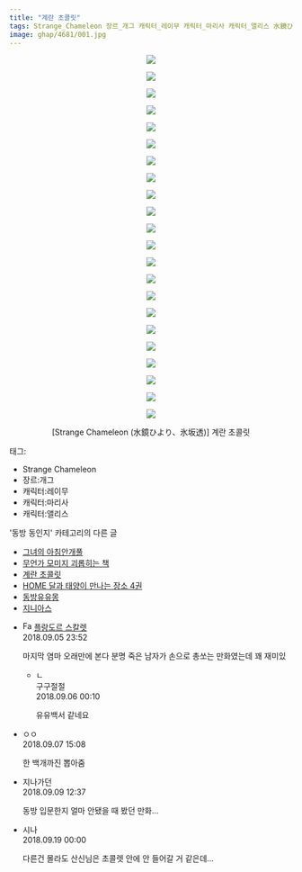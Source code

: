```yaml
---
title: "계란 초콜릿"
tags: Strange_Chameleon 장르_개그 캐릭터_레이무 캐릭터_마리사 캐릭터_앨리스 水鏡ひより 氷坂透 동방_동인지
image: ghap/4681/001.jpg
---
```

<div class="article">
<p style="text-align: center; clear: none; float: none;"><img src="{{ site.nasurl }}/ghap/4681/001.jpg"/></p>
<p style="text-align: center; clear: none; float: none;"><img src="{{ site.nasurl }}/ghap/4681/002.jpg"/></p>
<p style="text-align: center; clear: none; float: none;"><img src="{{ site.nasurl }}/ghap/4681/003.jpg"/></p>
<p style="text-align: center; clear: none; float: none;"><img src="{{ site.nasurl }}/ghap/4681/004.jpg"/></p>
<p style="text-align: center; clear: none; float: none;"><img src="{{ site.nasurl }}/ghap/4681/005.jpg"/></p>
<p style="text-align: center; clear: none; float: none;"><img src="{{ site.nasurl }}/ghap/4681/006.jpg"/></p>
<p style="text-align: center; clear: none; float: none;"><img src="{{ site.nasurl }}/ghap/4681/007.jpg"/></p>
<p style="text-align: center; clear: none; float: none;"><img src="{{ site.nasurl }}/ghap/4681/008.jpg"/></p>
<p style="text-align: center; clear: none; float: none;"><img src="{{ site.nasurl }}/ghap/4681/009.jpg"/></p>
<p style="text-align: center; clear: none; float: none;"><img src="{{ site.nasurl }}/ghap/4681/010.jpg"/></p>
<p style="text-align: center; clear: none; float: none;"><img src="{{ site.nasurl }}/ghap/4681/011.jpg"/></p>
<p style="text-align: center; clear: none; float: none;"><img src="{{ site.nasurl }}/ghap/4681/012.jpg"/></p>
<p style="text-align: center; clear: none; float: none;"><img src="{{ site.nasurl }}/ghap/4681/013.jpg"/></p>
<p style="text-align: center; clear: none; float: none;"><img src="{{ site.nasurl }}/ghap/4681/014.jpg"/></p>
<p style="text-align: center; clear: none; float: none;"><img src="{{ site.nasurl }}/ghap/4681/015.jpg"/></p>
<p style="text-align: center; clear: none; float: none;"><img src="{{ site.nasurl }}/ghap/4681/016.jpg"/></p>
<p style="text-align: center; clear: none; float: none;"><img src="{{ site.nasurl }}/ghap/4681/017.jpg"/></p>
<p style="text-align: center; clear: none; float: none;"><img src="{{ site.nasurl }}/ghap/4681/018.jpg"/></p>
<p style="text-align: center; clear: none; float: none;"><img src="{{ site.nasurl }}/ghap/4681/019.jpg"/></p>
<p style="text-align: center; clear: none; float: none;"><img src="{{ site.nasurl }}/ghap/4681/020.jpg"/></p>
<p style="text-align: center; clear: none; float: none;"><img src="{{ site.nasurl }}/ghap/4681/021.jpg"/></p>
<p style="text-align: center; clear: none; float: none;"><img src="{{ site.nasurl }}/ghap/4681/022.jpg"/></p>
<p style="text-align: center; clear: none; float: none;">[Strange Chameleon (水鏡ひより、氷坂透)] 계란 초콜릿</p>
</div><div class="tagTrail">
<p>태그: </p>
<ul>
<li>Strange Chameleon</li>
<li>장르:개그</li>
<li>캐릭터:레이무</li>
<li>캐릭터:마리사</li>
<li>캐릭터:앨리스</li>
</ul>
</div><div class="another">
<p>'동방 동인지' 카테고리의 다른 글</p>
<ul>
<li><a href="/2018-09-05-ghap_4684">그녀의 아침안개풀</a></li>
<li><a href="/2018-09-05-ghap_4683">무언가 모미지 괴롭히는 책</a></li>
<li><a href="/2018-09-05-ghap_4681">계란 초콜릿</a></li>
<li><a href="/2018-09-05-ghap_4680">HOME 달과 태양이 만나는 장소 4권</a></li>
<li><a href="/2018-09-03-ghap_4675">동방유유몽</a></li>
<li><a href="/2018-09-03-ghap_4674">지니아스</a></li>
</ul>
</div><div class="cb_module cb_fluid">
<div class="cb_wrt cb_profile">
<div class="comment">
<ul>
<li class="cb_thumb_off" id="comment15326815">
<div class="cb_comment_area">
<div class="cb_info_area">
<div class="cb_section">
<span class="cb_nick_name"><img alt="Favicon of http://qksxodid12.tistory.com" height="16" onerror="this.onerror=null;this.parentNode.removeChild(this)" src="http://qksxodid12.tistory.com/favicon.ico" width="16"/> <a href="http://qksxodid12.tistory.com" onclick="return openLinkInNewWindow(this)">플랑도르 스칼렛</a></span>
</div>
<div class="cb_section">
<span class="cb_date">2018.09.05 23:52 </span>
</div>
</div>
<div class="cb_dsc_comment">
<p class="cb_dsc">
											마지막 염마 오래만에 본다 분명 죽은 남자가 손으로 총쏘는 만화였는데 꽤 재미있
										</p>
</div>
<ul>
<li class="cb_thumb_off" id="comment15326823">
<span class="cb_bu_subnode">ㄴ</span>
<div class="cb_comment_area">
<div class="cb_info_area">
<div class="cb_section">
<span class="cb_nick_name">구구절절</span>
</div>
<div class="cb_section">
<span class="cb_date">2018.09.06 00:10 </span>
</div>
</div>
<div class="cb_dsc_comment">
<p class="cb_dsc">
																유유백서 같네요
															</p>
</div>
</div>
</li>
</ul>
</div></li>
<li class="cb_thumb_off" id="comment15327715">
<div class="cb_comment_area">
<div class="cb_info_area">
<div class="cb_section">
<span class="cb_nick_name">ㅇㅇ</span>
</div>
<div class="cb_section">
<span class="cb_date">2018.09.07 15:08 </span>
</div>
</div>
<div class="cb_dsc_comment">
<p class="cb_dsc">
											한 백개까진 뽑아줌
										</p>
</div>
</div></li>
<li class="cb_thumb_off" id="comment15328775">
<div class="cb_comment_area">
<div class="cb_info_area">
<div class="cb_section">
<span class="cb_nick_name">지나가던</span>
</div>
<div class="cb_section">
<span class="cb_date">2018.09.09 12:37 </span>
</div>
</div>
<div class="cb_dsc_comment">
<p class="cb_dsc">
											동방 입문한지 얼마 안됐을 때 봤던 만화...
										</p>
</div>
</div></li>
<li class="cb_thumb_off" id="comment15335387">
<div class="cb_comment_area">
<div class="cb_info_area">
<div class="cb_section">
<span class="cb_nick_name">시나</span>
</div>
<div class="cb_section">
<span class="cb_date">2018.09.19 00:00 </span>
</div>
</div>
<div class="cb_dsc_comment">
<p class="cb_dsc">
											다른건 몰라도 산신님은 초콜렛 안에 안 들어갈 거 같은데...
										</p>
</div>
</div></li>
</ul>
</div>
</div><!-- commentList close -->
</div>